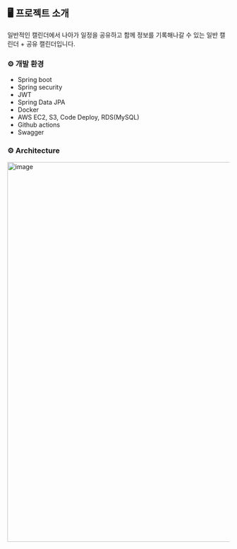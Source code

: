 ## 🖥️ 프로젝트 소개
일반적인 캘린더에서 나아가 일정을 공유하고 함께 정보를 기록해나갈 수 있는 일반 캘린더 + 공유 캘린더입니다.
<br>

### ⚙️ 개발 환경
- Spring boot
- Spring security
- JWT
- Spring Data JPA
- Docker
- AWS EC2, S3, Code Deploy, RDS(MySQL)
- Github actions
- Swagger

### ⚙️ Architecture
<img width="859" alt="image" src="https://github.com/JeonSungGwon/Capstone/assets/129651243/25a0c297-7b3e-4af3-a8ff-6efa32e9d01f">

